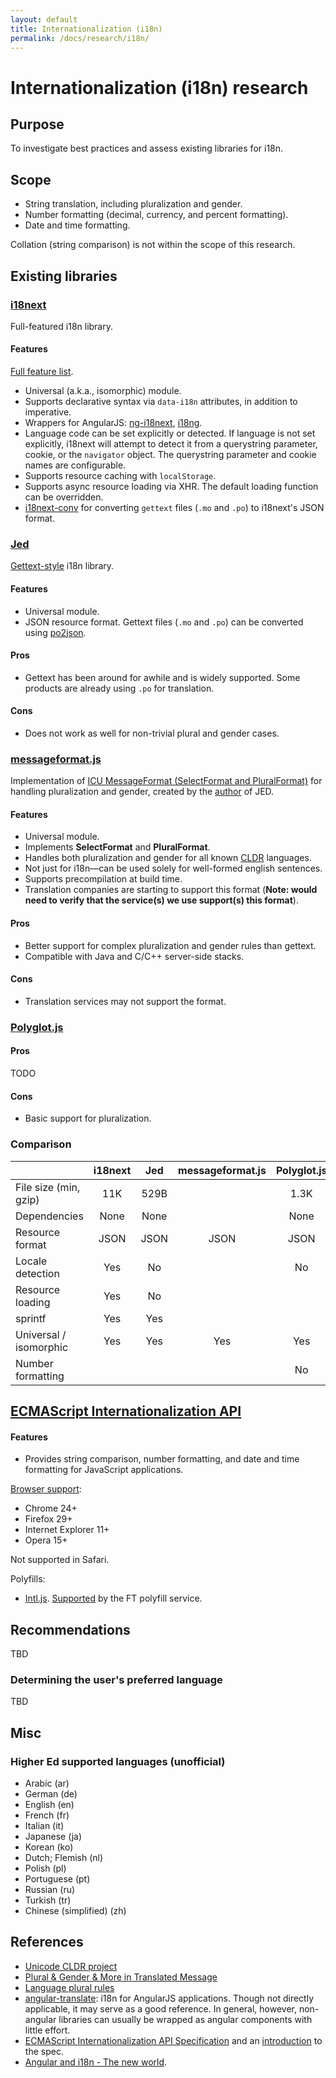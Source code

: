 ```yaml
---
layout: default
title: Internationalization (i18n)
permalink: /docs/research/i18n/
---
```


# Internationalization (i18n) research

## Purpose

To investigate best practices and assess existing libraries for i18n.

## Scope

- String translation, including pluralization and gender.
- Number formatting (decimal, currency, and percent formatting).
- Date and time formatting.

Collation (string comparison) is not within the scope of this research.

## Existing libraries

### [i18next](http://i18next.com/)

Full-featured i18n library.

#### Features

[Full feature list](http://i18next.com/pages/doc_features.html).

- Universal (a.k.a., isomorphic) module.
- Supports declarative syntax via `data-i18n` attributes, in addition to imperative.
- Wrappers for AngularJS: [ng-i18next](https://github.com/i18next/ng-i18next), [i18ng](https://github.com/mikefrey/i18ng).
- Language code can be set explicitly or detected. If language is not set explicitly, i18next will attempt to detect it from a querystring parameter, cookie, or the `navigator` object. The querystring parameter and cookie names are configurable.
- Supports resource caching with `localStorage`.
- Supports async resource loading via XHR. The default loading function can be overridden.
- [i18next-conv](http://i18next.com/pages/ext_i18next-conv.html) for converting `gettext` files (`.mo` and `.po`) to i18next's JSON format.


### [Jed](https://slexaxton.github.io/Jed/)

[Gettext-style](http://www.gnu.org/software/gettext/) i18n library.

#### Features

- Universal module.
- JSON resource format. Gettext files (`.mo` and `.po`) can be converted using [po2json](https://www.npmjs.com/package/po2json).

#### Pros

- Gettext has been around for awhile and is widely supported. Some products are already using `.po` for translation.

#### Cons

- Does not work as well for non-trivial plural and gender cases.

### [messageformat.js](https://github.com/SlexAxton/messageformat.js)

Implementation of [ICU MessageFormat (SelectFormat and PluralFormat)](http://icu-project.org/apiref/icu4j/com/ibm/icu/text/MessageFormat.html) for handling pluralization and gender, created by the [author](https://github.com/SlexAxton) of JED.

#### Features

- Universal module.
- Implements **SelectFormat** and **PluralFormat**.
- Handles both pluralization and gender for all known [CLDR](http://cldr.unicode.org/) languages.
- Not just for i18n&mdash;can be used solely for well-formed english sentences.
- Supports precompilation at build time.
- Translation companies are starting to support this format (**Note: would need to verify that the service(s) we use support(s) this format**).

#### Pros

- Better support for complex pluralization and gender rules than gettext.
- Compatible with Java and C/C++ server-side stacks.

#### Cons

- Translation services may not support the format.

### [Polyglot.js](http://airbnb.io/polyglot.js/)

#### Pros

TODO

#### Cons

- Basic support for pluralization.

### Comparison

|                       |i18next           | Jed             | messageformat.js | Polyglot.js      |
|-----------------------|:----------------:|:---------------:|:----------------:|:----------------:|
| File size (min, gzip) | 11K              | 529B            |                  | 1.3K             |
| Dependencies          | None             | None            |                  | None             |
| Resource format       | JSON             | JSON            | JSON             | JSON             |
| Locale detection      | Yes              | No              |                  | No               |
| Resource loading      | Yes              | No              |                  |                  |
| sprintf               | Yes              | Yes             |                  |                  |
| Universal / isomorphic| Yes              | Yes             | Yes              | Yes              |
| Number formatting     |                  |                 |                  | No               |


## [ECMAScript Internationalization API](http://ecma-international.org/ecma-402/1.0/)

#### Features

- Provides string comparison, number formatting, and date and time formatting for JavaScript applications.

[Browser support](http://caniuse.com/#search=Intl):

- Chrome 24+
- Firefox 29+
- Internet Explorer 11+
- Opera 15+

Not supported in Safari.

Polyfills:

- [Intl.js](https://github.com/andyearnshaw/Intl.js). [Supported](https://cdn.polyfill.io/v1/docs/features/#Intl) by the FT polyfill service.

## Recommendations

TBD

### Determining the user's preferred language

TBD

## Misc

### Higher Ed supported languages (unofficial)

- Arabic (ar)
- German (de)
- English (en)
- French (fr)
- Italian (it)
- Japanese (ja)
- Korean (ko)
- Dutch; Flemish (nl)
- Polish (pl)
- Portuguese (pt)
- Russian (ru)
- Turkish (tr)
- Chinese (simplified) (zh)

## References

- [Unicode CLDR project](http://cldr.unicode.org/)
- [Plural & Gender & More in Translated Message](https://docs.google.com/presentation/d/1ZyN8-0VXmod5hbHveq-M1AeQ61Ga3BmVuahZjbmbBxo/pub?start=false)
- [Language plural rules](http://unicode.org/repos/cldr-tmp/trunk/diff/supplemental/language_plural_rules.html)
- [angular-translate](https://angular-translate.github.io/): i18n for AngularJS applications. Though not directly applicable, it may serve as a good reference. In general, however, non-angular libraries can usually be wrapped as angular components with little effort.
- [ECMAScript Internationalization API Specification](http://ecma-international.org/ecma-402/1.0/) and an [introduction](http://norbertlindenberg.com/2012/12/ecmascript-internationalization-api/index.html) to the spec.
- [Angular and i18n - The new world](http://blog.thoughtram.io/angular/2015/03/21/angular-and-i18n-the-new-world.html).
